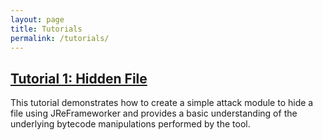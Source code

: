 ```yaml
---
layout: page
title: Tutorials
permalink: /tutorials/
---
```


## [Tutorial 1: Hidden File](/JReFrameworker/tutorial/hidden_file)
This tutorial demonstrates how to create a simple attack module to hide a file using JReFrameworker and provides a basic understanding of the underlying bytecode manipulations performed by the tool.